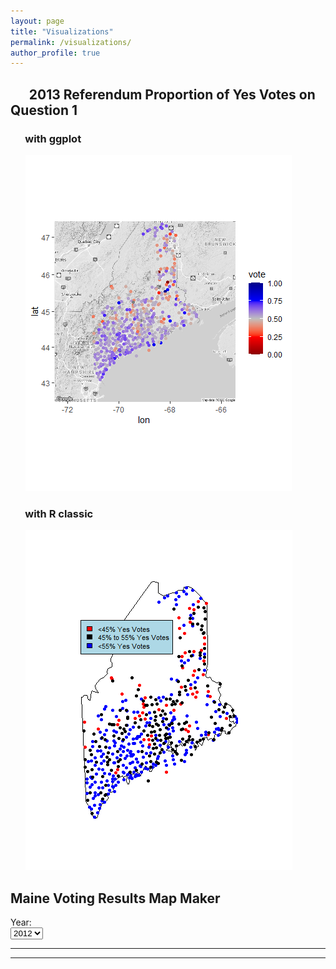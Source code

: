 ```yaml
---
layout: page
title: "Visualizations"
permalink: /visualizations/
author_profile: true
---
```

## &nbsp;&nbsp;&nbsp;&nbsp;&nbsp;&nbsp;2013 Referendum Proportion of Yes Votes on Question 1

### &nbsp;&nbsp;&nbsp;&nbsp;&nbsp;&nbsp;with ggplot
&nbsp;&nbsp;&nbsp;&nbsp;&nbsp;&nbsp;![](/2013_map_ggplot.png)

### &nbsp;&nbsp;&nbsp;&nbsp;&nbsp;&nbsp;with R classic
&nbsp;&nbsp;&nbsp;&nbsp;&nbsp;&nbsp;![](/2013_map_R_classic.png)


<!DOCTYPE html>
<html>
<head>

  <meta http-equiv="Content-Type" content="text/html; charset=utf-8"/>
  <script type="application/shiny-singletons"></script>
  <script type="application/html-dependencies">json2[2014.02.04];jquery[3.4.1];shiny[1.4.0.2];selectize[0.11.2];htmlwidgets[1.5.1];plotly-binding[4.9.2.1];bootstrap[3.4.1]</script>
<script src="shared/json2-min.js"></script>
<script src="shared/jquery.min.js"></script>
<link href="shared/shiny.css" rel="stylesheet" />
<script src="shared/shiny.min.js"></script>
<link href="shared/selectize/css/selectize.bootstrap3.css" rel="stylesheet" />
<!--[if lt IE 9]>
<script src="shared/selectize/js/es5-shim.min.js"></script>
<![endif]-->
<script src="shared/selectize/js/selectize.min.js"></script>
<script src="htmlwidgets-1.5.1/htmlwidgets.js"></script>
<script src="plotly-binding-4.9.2.1/plotly.js"></script>
<meta name="viewport" content="width=device-width, initial-scale=1" />
<link href="shared/bootstrap/css/bootstrap.min.css" rel="stylesheet" />
<script src="shared/bootstrap/js/bootstrap.min.js"></script>
<script src="shared/bootstrap/shim/html5shiv.min.js"></script>
<script src="shared/bootstrap/shim/respond.min.js"></script>  <title>Maine Voting Results Map Maker</title>

</head>

<body>
  <div class="container-fluid">
    <h2>Maine Voting Results Map Maker</h2>
    <div class="row">
      <div class="col-sm-4">
        <form class="well">
          <div class="form-group shiny-input-container">
            <label class="control-label" for="dataset">Year:</label>
            <div>
              <select id="dataset"><option value="2012" selected>2012</option>
<option value="2013">2013</option>
<option value="2014">2014</option>
<option value="2015">2015</option>
<option value="2016">2016</option>
<option value="2017">2017</option></select>
              <script type="application/json" data-for="dataset" data-nonempty="">{}</script>
            </div>
          </div>
          <hr/>
          <div id="column" class="shiny-html-output"></div>
          <hr/>
        </form>
      </div>
      <div class="col-sm-8">
        <div id="stateMap" style="width:100%; height:400px; " class="plotly html-widget html-widget-output shiny-report-size"></div>
      </div>
    </div>
  </div>
</body>

</html>


